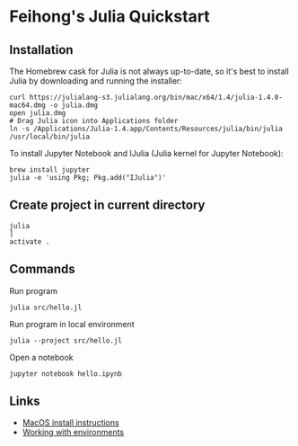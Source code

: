 # Feihong's Julia Quickstart

## Installation

The Homebrew cask for Julia is not always up-to-date, so it's best to install Julia by downloading and running the installer:

```
curl https://julialang-s3.julialang.org/bin/mac/x64/1.4/julia-1.4.0-mac64.dmg -o julia.dmg
open julia.dmg
# Drag Julia icon into Applications folder
ln -s /Applications/Julia-1.4.app/Contents/Resources/julia/bin/julia /usr/local/bin/julia
```

To install Jupyter Notebook and IJulia (Julia kernel for Jupyter Notebook):

```
brew install jupyter
julia -e 'using Pkg; Pkg.add("IJulia")'
```

## Create project in current directory

```
julia
]
activate .
```

## Commands

Run program

    julia src/hello.jl

Run program in local environment

    julia --project src/hello.jl

Open a notebook

    jupyter notebook hello.ipynb

## Links

- [MacOS install instructions](https://julialang.org/downloads/platform/#macos)
- [Working with environments](https://julialang.github.io/Pkg.jl/v1/environments/)
